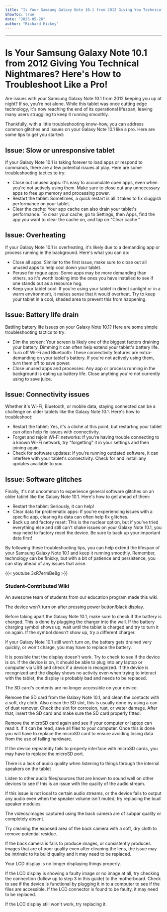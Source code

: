 ```yaml
---
title: "Is Your Samsung Galaxy Note 10.1 from 2012 Giving You Technical Nightmares? Here's How to Troubleshoot Like a Pro!"
ShowToc: true 
date: "2023-05-26"
author: "Richard Hickey"
---
```

*****
# Is Your Samsung Galaxy Note 10.1 from 2012 Giving You Technical Nightmares? Here's How to Troubleshoot Like a Pro!

Are issues with your Samsung Galaxy Note 10.1 from 2012 keeping you up at night? If so, you're not alone. While this tablet was once cutting edge technology, it's now reaching the end of its operational lifespan, leaving many users struggling to keep it running smoothly.

Thankfully, with a little troubleshooting know-how, you can address common glitches and issues on your Galaxy Note 10.1 like a pro. Here are some tips to get you started:

## Issue: Slow or unresponsive tablet

If your Galaxy Note 10.1 is taking forever to load apps or respond to commands, there are a few potential issues at play. Here are some troubleshooting tactics to try:

* Close out unused apps: It's easy to accumulate open apps, even when you're not actively using them. Make sure to close out any unnecessary apps to free up memory and processing power.
* Restart the tablet: Sometimes, a quick restart is all it takes to fix sluggish performance on your tablet.
* Clear the cache: Your app cache can also drain your tablet's performance. To clear your cache, go to Settings, then Apps, find the app you want to clear the cache on, and tap on "Clear cache."

## Issue: Overheating

If your Galaxy Note 10.1 is overheating, it's likely due to a demanding app or process running in the background. Here's what you can do:

* Close all apps: Similar to the first issue, make sure to close out all unused apps to help cool down your tablet.
* Peruse for rogue apps: Some apps may be more demanding than others, so it's worth looking into the ones you have installed to see if one stands out as a resource hog.
* Keep your tablet cool: If you're using your tablet in direct sunlight or in a warm environment, it makes sense that it would overheat. Try to keep your tablet in a cool, shaded area to prevent this from happening.

## Issue: Battery life drain

Battling battery life issues on your Galaxy Note 10.1? Here are some simple troubleshooting tactics to try:

* Dim the screen: Your screen is likely one of the biggest factors draining your battery. Dimming it can often help extend your tablet's battery life.
* Turn off Wi-Fi and Bluetooth: These connectivity features are extra-demanding on your tablet's battery. If you're not actively using them, turn them off to save power.
* Close unused apps and processes: Any app or process running in the background is eating up battery life. Close anything you're not currently using to save juice.

## Issue: Connectivity issues

Whether it's Wi-Fi, Bluetooth, or mobile data, staying connected can be a challenge on older tablets like the Galaxy Note 10.1. Here's how to troubleshoot:

* Restart the tablet: Yes, it's a cliché at this point, but restarting your tablet can often help fix issues with connectivity.
* Forget and rejoin Wi-Fi networks: If you're having trouble connecting to a known Wi-Fi network, try "forgetting" it in your settings and then joining again.
* Check for software updates: If you're running outdated software, it can interfere with your tablet's connectivity. Check for and install any updates available to you.

## Issue: Software glitches

Finally, it's not uncommon to experience general software glitches on an older tablet like the Galaxy Note 10.1. Here's how to get ahead of them:

* Restart the tablet: Seriously, it can help!
* Clear data for problematic apps: If you're experiencing issues with a specific app, clearing its data can often help fix glitches.
* Back up and factory reset: This is the nuclear option, but if you've tried everything else and still can't shake issues on your Galaxy Note 10.1, you may need to factory reset the device. Be sure to back up your important data first!

By following these troubleshooting tips, you can help extend the lifespan of your Samsung Galaxy Note 10.1 and keep it running smoothly. Remember, technology can be finicky, but with a bit of patience and persistence, you can stay ahead of any issues that arise.

{{< youtube 3xR7ermBe8g >}} 



### Student-Contributed Wiki
 
An awesome team of students from our education program made this wiki.
 
The device won't turn on after pressing power button/black display.
 
Before taking apart the Galaxy Note 10.1, make sure to check if the battery is charged. This is done by plugging the charger into the wall. If the battery charging symbol shows up, wait until the tablet is charged and try to turn it on again. If the symbol doesn't show up, try a different charger.
 
If your Galaxy Note 10.1 still won't turn on, the battery gets drained very quickly, or won't charge, you may have to replace the battery.
 
It is possible that the display doesn't work. Try to check to see if the device is on. If the device is on, it should be able to plug into any laptop or computer via USB and check if a device is recognized. If the device is recognized and the display shows no activity even when trying to interact with the tablet, the display is probably bad and needs to be replaced.
 
The SD card's contents are no longer accessible on your device.
 
Remove the SD card from the Galaxy Note 10.1, and clean the contacts with a soft, dry cloth. Also clean the SD slot, this is usually done by using a can of dust remover. Check the slot for corrosion, rust, or water damage. After that, insert the SD card and make sure the SD card properly fitted.
 
Remove the microSD card again and see if your computer or laptop can read it. If it can be read, save all files to your computer. Once this is done you will have to replace the microSD card to ensure avoiding losing data from the use of failing hardware.
 
If the device repeatedly fails to properly interface with microSD cards, you may have to replace the microSD port.
 
There is a lack of audio quality when listening to things through the internal speakers on the tablet
 
Listen to other audio files/sources that are known to sound well on other devices to see if this is an issue with the quality of the audio stream.
 
If this issue is not local to certain audio streams, or the device fails to output any audio even when the speaker volume isn't muted, try replacing the loud speaker modules.
 
The videos/images captured using the back camera are of subpar quality or completely absent.
 
Try cleaning the exposed area of the back camera with a soft, dry cloth to remove potential residue.
 
If the back camera is fails to produce images, or consistently produces images that are of poor quality even after cleaning the lens, the issue may be intrinsic to its build quality and it may need to be replaced.
 
Your LCD display is no longer displaying things properly.
 
If the LCD display is showing a faulty image or no image at all, try checking the connection (follow up to step 3 in this guide) to the motherboard. Check to see if the device is  functional by plugging it in to a computer to see if the files are accessible. If the LCD connector is found to be faulty, it may need to be replaced.
 
If the LCD display still won't work, try replacing it.



